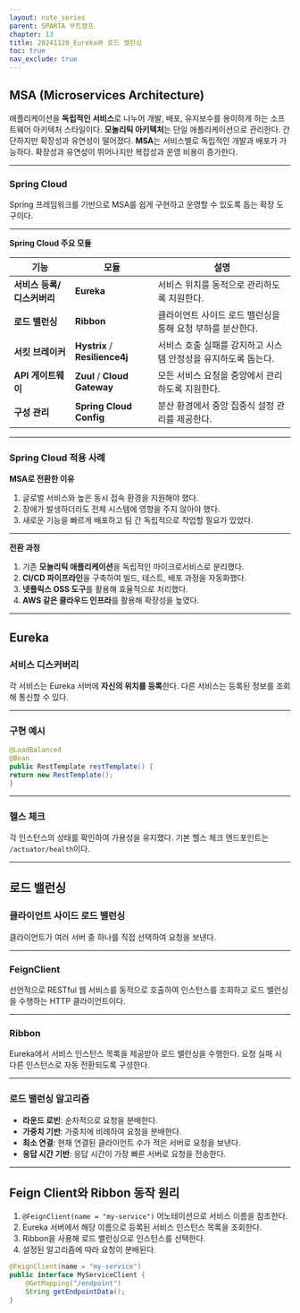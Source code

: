 ```yaml
---
layout: note_series
parent: SPARTA 부트캠프
chapter: 13
title: 20241120_Eureka와 로드 밸런싱
toc: true
nav_exclude: true
---
```


## MSA (Microservices Architecture)
애플리케이션을 **독립적인 서비스**로 나누어 개발, 배포, 유지보수를 용이하게 하는 소프트웨어 아키텍처 스타일이다.
**모놀리틱 아키텍처**는 단일 애플리케이션으로 관리한다. 간단하지만 확장성과 유연성이 떨어졌다. 
**MSA**는 서비스별로 독립적인 개발과 배포가 가능하다. 확장성과 유연성이 뛰어나지만 복잡성과 운영 비용이 증가한다.

---

### Spring Cloud
Spring 프레임워크를 기반으로 MSA를 쉽게 구현하고 운영할 수 있도록 돕는 확장 도구이다.

---

**Spring Cloud 주요 모듈**  

| 기능                     | 모듈                                  | 설명                                  |
|--------------------------|---------------------------------------|-------------------------------------|
| **서비스 등록/디스커버리** | **Eureka**                           | 서비스 위치를 동적으로 관리하도록 지원한다.            |
| **로드 밸런싱**           | **Ribbon**                           | 클라이언트 사이드 로드 밸런싱을 통해 요청 부하를 분산한다.   |
| **서킷 브레이커**         | **Hystrix** / **Resilience4j**       | 서비스 호출 실패를 감지하고 시스템 안정성을 유지하도록 돕는다. |
| **API 게이트웨이**        | **Zuul** / **Cloud Gateway**         | 모든 서비스 요청을 중앙에서 관리하도록 지원한다.         |
| **구성 관리**             | **Spring Cloud Config**              | 분산 환경에서 중앙 집중식 설정 관리를 제공한다.         |

---

### Spring Cloud 적용 사례
**MSA로 전환한 이유**  
1. 글로벌 서비스와 높은 동시 접속 환경을 지원해야 했다.
2. 장애가 발생하더라도 전체 시스템에 영향을 주지 않아야 했다.
3. 새로운 기능을 빠르게 배포하고 팀 간 독립적으로 작업할 필요가 있었다.

---

**전환 과정**  
1. 기존 **모놀리틱 애플리케이션**을 독립적인 마이크로서비스로 분리했다.
2. **CI/CD 파이프라인**을 구축하여 빌드, 테스트, 배포 과정을 자동화했다.
3. **넷플릭스 OSS 도구**를 활용해 효율적으로 처리했다.
4. **AWS 같은 클라우드 인프라**를 활용해 확장성을 높였다.

---

## Eureka
### 서비스 디스커버리
각 서비스는 Eureka 서버에 **자신의 위치를 등록**한다. 다른 서비스는 등록된 정보를 조회해 통신할 수 있다.

---

### 구현 예시
```java
@LoadBalanced
@Bean
public RestTemplate restTemplate() {
return new RestTemplate();
}
```

---

### 헬스 체크
각 인스턴스의 상태를 확인하여 가용성을 유지했다. 기본 헬스 체크 엔드포인트는 `/actuator/health`이다.

---

## 로드 밸런싱

### 클라이언트 사이드 로드 밸런싱
클라이언트가 여러 서버 중 하나를 직접 선택하여 요청을 보낸다.

---

### FeignClient
선언적으로 RESTful 웹 서비스를 동적으로 호출하여 인스턴스를 조회하고 로드 밸런싱을 수행하는 HTTP 클라이언트이다.

---

### Ribbon
Eureka에서 서비스 인스턴스 목록을 제공받아 로드 밸런싱을 수행한다. 
요청 실패 시 다른 인스턴스로 자동 전환되도록 구성한다.

---

### 로드 밸런싱 알고리즘
- **라운드 로빈**: 순차적으로 요청을 분배한다.
- **가중치 기반**: 가중치에 비례하여 요청을 분배한다.
- **최소 연결**: 현재 연결된 클라이언트 수가 적은 서버로 요청을 보낸다.
- **응답 시간 기반**: 응답 시간이 가장 빠른 서버로 요청을 전송한다.

---

## Feign Client와 Ribbon 동작 원리
1. `@FeignClient(name = "my-service")` 어노테이션으로 서비스 이름을 참조한다.
2. Eureka 서버에서 해당 이름으로 등록된 서비스 인스턴스 목록을 조회한다.
3. Ribbon을 사용해 로드 밸런싱으로 인스턴스를 선택한다.
4. 설정된 알고리즘에 따라 요청이 분배된다.

```java
@FeignClient(name = "my-service")
public interface MyServiceClient {
    @GetMapping("/endpoint")
    String getEndpointData();
}
```